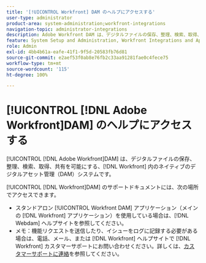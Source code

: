 ```yaml
---
title: '[!UICONTROL Workfront] DAM のヘルプにアクセスする'
user-type: administrator
product-area: system-administration;workfront-integrations
navigation-topic: administrator-integrations
description: Adobe Workfront DAM は、デジタルファイルの保存、整理、検索、取得、共有を可能にする、Workfront 内のネイティブのデジタルアセット管理（DAM）システムです。
feature: System Setup and Administration, Workfront Integrations and Apps
role: Admin
exl-id: 4bb4b61a-eafe-41f1-9f5d-20583fb76d81
source-git-commit: e2aef53f0ab8e76fb2c33aa91281fae0c4fece75
workflow-type: tm+mt
source-wordcount: '115'
ht-degree: 100%

---
```


# [!UICONTROL [!DNL Adobe Workfront]DAM] のヘルプにアクセスする

[!UICONTROL [!DNL Adobe Workfront]DAM] は、デジタルファイルの保存、整理、検索、取得、共有を可能にする、[!DNL Workfront] 内のネイティブのデジタルアセット管理（DAM）システムです。

[!UICONTROL [!DNL Workfront]DAM] のサポートドキュメントには、次の場所でアクセスできます。

* スタンドアロン [!UICONTROL Workfront DAM] アプリケーション（メインの [!DNL Workfront] アプリケーション）を使用している場合は、[!DNL Webdam] ヘルプサイトを参照してください。
* メモ：機能リクエストを送信したり、イシューをログに記録する必要がある場合は、電話、メール、または [!DNL Workfront] ヘルプサイトで [!DNL Workfront] カスタマーサポートにお問い合わせください。詳しくは、[カスタマーサポートに連絡](../../workfront-basics/tips-tricks-and-troubleshooting/contact-customer-support.md)を参照してください。
